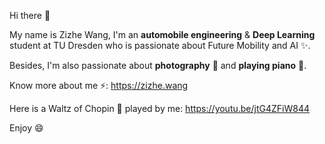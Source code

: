 Hi there 👋

My name is Zizhe Wang, I'm an **automobile engineering** & **Deep Learning** student at TU Dresden who is passionate about Future Mobility and AI ✨.

Besides, I'm also passionate about **photography** 📸 and **playing piano** 🎹.

Know more about me ⚡: https://zizhe.wang

Here is a Waltz of Chopin 🎵 played by me: https://youtu.be/jtG4ZFiW844

Enjoy 😄

<!--
**wangzizhe/wangzizhe** is a ✨ _special_ ✨ repository because its `README.md` (this file) appears on your GitHub profile.

Here are some ideas to get you started:

- 🔭 I’m currently working on ...
- 🌱 I’m currently learning ...
- 👯 I’m looking to collaborate on ...
- 🤔 I’m looking for help with ...
- 💬 Ask me about ...
- 📫 How to reach me: ...
- 😄 Pronouns: ...
- ⚡ Fun fact: ...
-->
